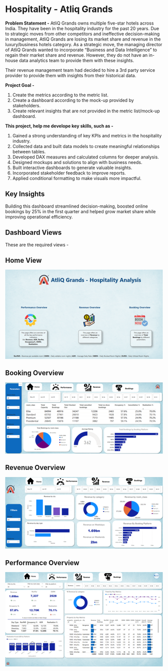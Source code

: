 # Hospitality - Atliq Grands

**Problem Statement -** AtliQ Grands owns multiple five-star hotels across India. They have been in the hospitality industry for the past 20 years. Due to strategic moves from other competitors and ineffective decision-making in management, AtliQ Grands are losing its market share and revenue in the luxury/business hotels category. As a strategic move, the managing director of AtliQ Grands wanted to incorporate “Business and Data Intelligence” to regain their market share and revenue. However, they do not have an in-house data analytics team to provide them with these insights.

Their revenue management team had decided to hire a 3rd party service provider to provide them with insights from their historical data.

**Project Goal -**
1. Create the metrics according to the metric list.
2. Create a dashboard according to the mock-up provided by stakeholders.
3. Create relevant insights that are not provided in the metric list/mock-up dashboard.

**This project, help me develope key skills, such as -**

1. Gained a strong understanding of key KPIs and metrics in the hospitality industry.
2. Collected data and built data models to create meaningful relationships between tables.
3. Developed DAX measures and calculated columns for deeper analysis.
4. Designed mockups and solutions to align with business needs.
5. Built interactive dashboards to generate valuable insights.
6. Incorporated stakeholder feedback to improve reports.
7. Applied conditional formatting to make visuals more impactful.

## Key Insights

Building this dashboard streamlined decision-making, boosted online bookings by 25% in the first quarter and helped grow market share while improving operational efficiency. 
## Dashboard Views 
These are the required views -
## Home View
![image_alt](https://github.com/Shriimant/PowerBI-Hotel-Revenue-Insights-/blob/main/Home%20-%20Hospitality%20Domain.png)

## Booking Overview
![image_alt](https://github.com/Shriimant/PowerBI-Hotel-Revenue-Insights-/blob/main/Booking%20Overview.png)

## Revenue Overview
![image_alt](https://github.com/Shriimant/PowerBI-Hotel-Revenue-Insights-/blob/main/Revenue%20Overview.png)

## Performance Overview
![image_alt](https://github.com/Shriimant/PowerBI-Hotel-Revenue-Insights-/blob/main/Performance%20Overview.png)



